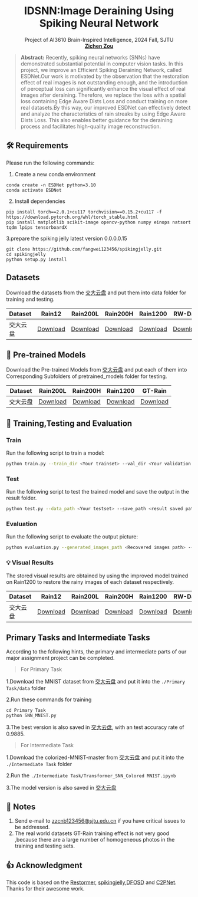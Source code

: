<h1 align="center">
IDSNN:Image Deraining Using Spiking Neural Network
</h1>
<p align="center">
    Project of AI3610 Brain-Inspired Intelligence, 2024 Fall, SJTU
    <br />
    <a href="https://github.com/zzctmd"><strong>Zichen Zou</strong></a>
    <br />
</p>

> **Abstract:** 
Recently, spiking neural networks (SNNs) have demonstrated substantial potential in computer vision tasks.
In this project, we improve an Efficient Spiking Deraining Network, called ESDNet.Our work is motivated by the observation that the restoration effect of real images is not outstanding enough, and the introduction of perceptual loss can significantly enhance the visual effect of real images after deraining. Therefore, we replace the loss with a spatial loss containing Edge Aware Dists Loss and conduct training on more real datasets.By this way, our improved ESDNet can effectively detect and analyze the characteristics of rain streaks by  using Edge Aware Dists Loss. This also enables better guidance for the deraining process and facilitates high-quality image reconstruction. 

## 🛠️ Requirements
Please run the following commands:
1. Create a new conda environment
```
conda create -n ESDNet python=3.10
conda activate ESDNet 
```
2. Install dependencies
```
pip install torch==2.0.1+cu117 torchvision==0.15.2+cu117 -f https://download.pytorch.org/whl/torch_stable.html
pip install matplotlib scikit-image opencv-python numpy einops natsort tqdm lpips tensorboardX
```
3.prepare the spiking jelly latest version 0.0.0.0.15
```
git clone https://github.com/fangwei123456/spikingjelly.git
cd spikingjelly
python setup.py install
```

## Datasets
Download the datasets from the [交大云盘](https://jbox.sjtu.edu.cn/l/n1hqFJ) and put them into data folder for training and testing.
<table>
<thead>
  <tr>
    <th>Dataset</th>
    <th>Rain12</th>
    <th>Rain200L</th>
    <th>Rain200H</th>
    <th>Rain1200</th>
    <th>RW-Data</th>
    <th>GT-Rain</th>
  </tr>
</thead>
<tbody>
  <tr>
    <td>交大云盘</td>
    <td> <a href="https://jbox.sjtu.edu.cn/l/n1hqFJ">Download</a> </td>
    <td align="center"> <a href="https://jbox.sjtu.edu.cn/l/n1hqFJ">Download</a> </td>
    <td> <a href="https://jbox.sjtu.edu.cn/l/n1hqFJ">Download</a> </td>
    <td> <a href="https://jbox.sjtu.edu.cn/l/n1hqFJ">Download</a> </td>
    <td> <a href="https://jbox.sjtu.edu.cn/l/n1hqFJ">Download</a> </td>
    <td> <a href="https://jbox.sjtu.edu.cn/l/n1hqFJ">Download</a> </td>
  </tr>
</tbody>
</table>

## 🤖 Pre-trained Models
Download the Pre-trained Models from [交大云盘](https://jbox.sjtu.edu.cn/l/31U9lt) and put each of them into Corresponding Subfolders of pretrained_models folder for testing.
<table>
<thead>
  <tr>
    <th>Dataset</th>
    <th>Rain200L</th>
    <th>Rain200H</th>
    <th>Rain1200</th>
    <th>GT-Rain</th>
  </tr>
</thead>
<tbody>
  <tr>
    <td>交大云盘</td>
    <td> <a href="https://jbox.sjtu.edu.cn/l/31U9lt">Download</a> </td>
    <td align="center"> <a href="https://jbox.sjtu.edu.cn/l/31U9lt">Download</a> </td>
    <td > <a href="https://jbox.sjtu.edu.cn/l/31U9lt">Download</a> </td>
    <td > <a href="https://jbox.sjtu.edu.cn/l/31U9lt">Download</a> </td>
  </tr>
</tbody>
</table>

## 🚀 Training,Testing and Evaluation

### Train
Run the following script to train a model:
```sh
python train.py --train_dir <Your trainset> --val_dir <Your validation set>
```

### Test
Run the following script to test the trained model and save the output in the result folder.
```sh
python test.py --data_path <Your testset> --save_path <result saved path> --weights <model path>
```
### Evaluation
Run the following script to evaluate the output picture:
```sh
python evaluation.py --generated_images_path <Recovered images path> --target_path <Ground-truth -path>
```

### 💡 Visual Results
The stored visual results are obtained by using the improved model trained on Rain1200 to restore the rainy images of each dataset respectively.
<table>
<thead>
  <tr>
    <th>Dataset</th>
    <th>Rain12</th>
    <th>Rain200L</th>
    <th>Rain200H</th>
    <th>Rain1200</th>
    <th>RW-Data</th>
  </tr>
</thead>
<tbody>
  <tr>
    <td>交大云盘</td>
    <td> <a href="https://jbox.sjtu.edu.cn/l/WHH0q3">Download</a> </td>
    <td align="center"> <a href="https://jbox.sjtu.edu.cn/l/WHH0q3">Download</a> </td>
    <td> <a href="https://jbox.sjtu.edu.cn/l/WHH0q3">Download</a> </td>
    <td> <a href="https://jbox.sjtu.edu.cn/l/WHH0q3">Download</a> </td>
    <td> <a href="https://jbox.sjtu.edu.cn/l/WHH0q3">Download</a> </td>
  </tr>
</tbody>
</table>

## Primary Tasks and Intermediate Tasks
According to the following hints, the primary and intermediate parts of our major assignment project can be completed.

>For Primary Task

1.Download the  MNIST dataset from [交大云盘](https://jbox.sjtu.edu.cn/l/v1DzA5) and put it into the `./Primary Task/data` folder

2.Run these commands for training

```
cd Primary Task
python SNN_MNIST.py
```

3.The best version is also saved in [交大云盘](https://jbox.sjtu.edu.cn/l/v1DzA5), with an test accuracy rate of 0.9885.

>For Intermediate Task

1.Download the colorized-MNIST-master from [交大云盘](https://jbox.sjtu.edu.cn/l/71i7wM) and put it into the `./Intermediate Task` folder

2.Run the `./Intermediate Task/Transformer_SNN_Colored MNIST.ipynb` 

3.The model version is also saved in [交大云盘](https://jbox.sjtu.edu.cn/l/71i7wM)
## 🚨 Notes

1. Send e-mail to zzcnb123456@sjtu.edu.cn if you have critical issues to be addressed.
2. The real world datasets GT-Rain training effect is not very good ,because there are a large number of homogeneous photos in the training and testing sets.

## 👍 Acknowledgment

This code is based on the [Restormer](https://github.com/swz30/Restormer), [spikingjelly](https://github.com/fangwei123456/spikingjelly),[DFOSD](https://github.com/JianzeLi-114/DFOSD) and [C2PNet](https://github.com/YuZheng9/C2PNet). Thanks for their awesome work.
